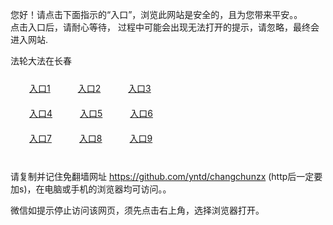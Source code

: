 您好！请点击下面指示的“入口”，浏览此网站是安全的，且为您带来平安。。 <br/>
点击入口后，请耐心等待， 过程中可能会出现无法打开的提示，请忽略，最终会进入网站. </br>

法轮大法在长春<br/>
<div style="padding:10px"><a style="margin:20px" target="_blank" href="https://d39i3u7muv063e.cloudfront.net/2Qpsp?xvxowyh" id="ccLink1" rel="nofollow">入口1</a> <a target="_blank" style="margin:20px" href="https://d10ebpsjbithcr.cloudfront.net/2Qpsp?jcaolz" id="ccLink2" rel="nofollow">入口2</a> <a style="margin:20px" target="_blank" href="https://d9tu9j9easb6z.cloudfront.net/2Qpsp?ufkaguhs" id="ccLink3" rel="nofollow">入口3</a></div>

<div style="padding:10px" ><a style="margin:20px" target="_blank" href="https://d39i3u7muv063e.cloudfront.net/2Qpsp?xvxowyh" id="ccLink4" rel="nofollow">入口4</a> <a style="margin:20px" href="https://d10ebpsjbithcr.cloudfront.net/2Qpsp?jcaolz" target="_blank" id="ccLink5" rel="nofollow">入口5</a> <a style="margin:20px" href="https://d9tu9j9easb6z.cloudfront.net/2Qpsp?ufkaguhs" target="_blank" id="ccLink6" rel="nofollow">入口6</a></div>

<div style="padding:10px"><a style="margin:20px" target="_blank" href="https://d39i3u7muv063e.cloudfront.net/2Qpsp?xvxowyh" id="ccLink7" rel="nofollow">入口7</a> <a style="margin:20px" href="https://d10ebpsjbithcr.cloudfront.net/2Qpsp?jcaolz" target="_blank" id="ccLink8" rel="nofollow">入口8</a> <a style="margin:20px" target="_blank" href="https://d9tu9j9easb6z.cloudfront.net/2Qpsp?ufkaguhs" id="ccLink9" rel="nofollow">入口9</a></div>

<br/>



请复制并记住免翻墙网址 https://github.com/yntd/changchunzx (http后一定要加s)，在电脑或手机的浏览器均可访问。。<br/>

微信如提示停止访问该网页，须先点击右上角，选择浏览器打开。
